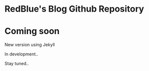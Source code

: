 # RedBlue's Blog Github Repository

<h1>Coming soon</h1>

New version using Jekyll

In development..

Stay tuned..
